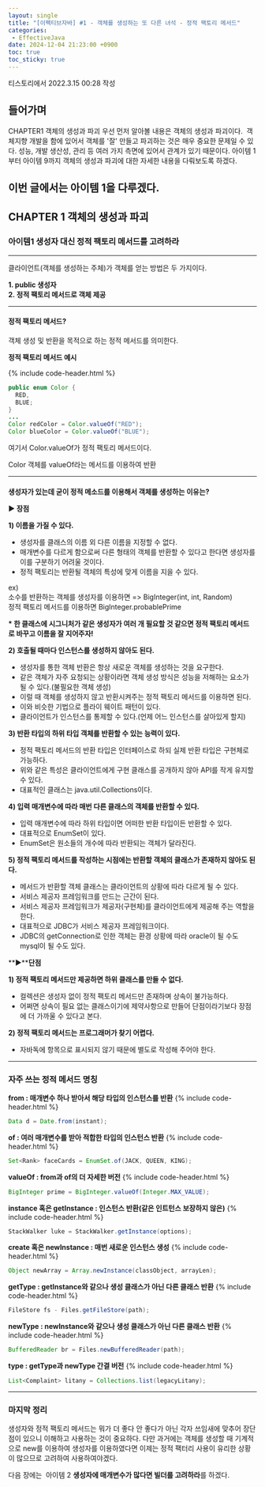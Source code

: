 ```yaml
---
layout: single
title: "[이펙티브자바] #1 - 객체를 생성하는 또 다른 녀석 - 정적 팩토리 메서드"
categories: 
 - EffectiveJava
date: 2024-12-04 21:23:00 +0900
toc: true
toc_sticky: true
---
```

티스토리에서 2022.3.15 00:28 작성

## 들어가며

CHAPTER1 객체의 생성과 파괴
우선 먼저 알아볼 내용은 객체의 생성과 파괴이다. 
객체지향 개발을 함에 있어서 객체를 '잘' 만들고 파괴하는 것은 매우 중요한 문제일 수 있다.
성능, 개발 생산성, 관리 등 여러 가지 측면에 있어서 관계가 있기 때문이다.
아이템 1부터 아이템 9까지 객체의 생성과 파괴에 대한 자세한 내용을 다뤄보도록 하겠다.

이번 글에서는 아이템 1을 다루겠다.
---

## **CHAPTER 1 객체의 생성과 파괴**

### **아이템1 생성자 대신 정적 팩토리 메서드를 고려하라**

---

클라이언트(객체를 생성하는 주체)가 객체를 얻는 방법은 두 가지이다.

**1\. public 생성자**  
**2. 정적 팩토리 메서드로 객체 제공**

---

#### **정적 팩토리 메서드?**

객체 생성 및 반환을 목적으로 하는 정적 메서드를 의미한다.

**정적 팩토리 메서드 예시**

{% include code-header.html %}
```java
public enum Color {
  RED,
  BLUE;
}
...
Color redColor = Color.valueOf("RED");
Color blueColor = Color.valueOf("BLUE");
```

여기서 Color.valueOf가 정적 팩토리 메서드이다.

Color 객체를 valueOf라는 메서드를 이용하여 반환  

---

####   
**생성자가 있는데 굳이 정적 메소드를 이용해서 객체를 생성하는 이유는?**

**▶ 장점**

  
**1) 이름을 가질 수 있다.**

-   생성자를 클래스의 이름 외 다른 이름을 지정할 수 없다.
-   매개변수를 다르게 함으로써 다른 형태의 객체를 반환할 수 있다고 한다면 생성자를 이를 구분하기 어려울 것이다.
-   정적 팩토리는 반환될 객체의 특성에 맞게 이름을 지을 수 있다.

ex)  
소수를 반환하는 객체를 생성자를 이용하면 => BigInteger(int, int, Random)  
정적 팩토리 메서드를 이용하면 BigInteger.probablePrime  
  
**\* 한 클래스에 시그니처가 같은 생성자가 여러 개 필요할 것 같으면 정적 팩토리 메서드로 바꾸고 이름을 잘 지어주자!**

**2) 호출될 때마다 인스턴스를 생성하지 않아도 된다.**

-   생성자를 통한 객체 반환은 항상 새로운 객체를 생성하는 것을 요구한다.
-   같은 객체가 자주 요청되는 상황이라면 객체 생성 방식은 성능을 저해하는 요소가 될 수 있다.(불필요한 객체 생성)
-   이럴 때 객체를 생성하지 않고 반환시켜주는 정적 팩토리 메서드를 이용하면 된다.
-   이와 비슷한 기법으로 플라이 웨이트 패턴이 있다.
-   클라이언트가 인스턴스를 통제할 수 있다.(언제 어느 인스턴스를 살아있게 할지)

  
**3) 반환 타입의 하위 타입 객체를 반환할 수 있는 능력이 있다.**

-   정적 팩토리 메서드의 반환 타입은 인터페이스로 하되 실제 반환 타입은 구현체로 가능하다.
-   위와 같은 특성은 클라이언트에게 구현 클래스를 공개하지 않아 API를 작게 유지할 수 있다.
-   대표적인 클래스는 java.util.Collections이다.

  
**4) 입력 매개변수에 따라 매번 다른 클래스의 객체를 반환할 수 있다.**

-   입력 매개변수에 따라 하위 타입이면 어떠한 반환 타입이든 반환할 수 있다.
-   대표적으로 EnumSet이 있다.
-   EnumSet은 원소들의 개수에 따라 반환되는 객체가 달라진다.

  
**5) 정적 팩토리 메서드를 작성하는 시점에는 반환할 객체의 클래스가 존재하지 않아도 된다.**

-   메서드가 반환할 객체 클래스는 클라이언트의 상황에 따라 다르게 될 수 있다.
-   서비스 제공자 프레임워크를 만드는 근간이 된다.
-   서비스 제공자 프레임워크가 제공자(구현체)를 클라이언트에게 제공해 주는 역할을 한다.
-   대표적으로 JDBC가 서비스 제공자 프레임워크이다. 
-   JDBC의 getConnection로 인한 객체는 환경 상황에 따라 oracle이 될 수도 mysql이 될 수도 있다.

**▶****단점**

  
**1) 정적 팩토리 메서드만 제공하면 하위 클래스를 만들 수 없다.**

-   컬렉션은 생성자 없이 정적 팩토리 메서드만 존재하며 상속이 불가능하다.
-   어쩌면 상속이 필요 없는 클래스이기에 제약사항으로 만들어 단점이라기보다 장점에 더 가까울 수 있다고 본다.

**2) 정적 팩토리 메서드는 프로그래머가 찾기 어렵다.** 

-   자바독에 항목으로 표시되지 않기 때문에 별도로 작성해 주어야 한다. 

---

### **자주 쓰는 정적 메서드 명칭**

**from : 매개변수 하나 받아서 해당 타입의 인스턴스를 반환**
{% include code-header.html %}
```java
Data d = Date.from(instant);
```

**of : 여러 매개변수를 받아 적합한 타입의 인스턴스 반환**
{% include code-header.html %}
```java
Set<Rank> faceCards = EnumSet.of(JACK, QUEEN, KING);
```

**valueOf : from과 of의 더 자세한 버전**
{% include code-header.html %}
```java
BigInteger prime = BigInteger.valueOf(Integer.MAX_VALUE);
```

**instance 혹은 getInstance : 인스턴스 반환(같은 인트턴스 보장하지 않은)**
{% include code-header.html %}
```java
StackWalker luke = StackWalker.getInstance(options);
```

**create 혹은 newInstance : 매번 새로운 인스턴스 생성**
{% include code-header.html %}
```java
Object newArray = Array.newInstance(classObject, arrayLen);
```

**getType : getInstance와 같으나 생성 클래스가 아닌 다른 클래스 반환**
{% include code-header.html %}
```java
FileStore fs - Files.getFileStore(path);
```

**newType : newInstance와 같으나 생성 클래스가 아닌 다른 클래스 반환**
{% include code-header.html %}
```java
BufferedReader br = Files.newBufferedReader(path);
```

**type : getType과 newType 간결 버전**
{% include code-header.html %}
```java
List<Complaint> litany = Collections.list(legacyLitany);
```

---

### **마지막 정리**

생성자와 정적 팩토리 메서드는 뭐가 더 좋다 안 좋다가 아닌 각자 쓰임새에 맞추어 장단점이 있으니 이해하고 사용하는 것이 중요하다. 다만 과거에는 객체를 생성할 때 기계적으로 new를 이용하여 생성자를 이용하였다면 이제는 정적 팩터리 사용이 유리한 상황이 많으므로 고려하여 사용하여야겠다.

다음 장에는  아이템 2 **생성자에 매개변수가 많다면 빌더를 고려하라**를 하겠다.